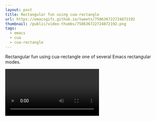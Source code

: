 ```yaml
---
layout: post
title: Rectangular fun using cua-rectangle
url: https://emacsgifs.github.io/tweets/758636722724872192
thumbnail: /public/video-thumbs/758636722724872192.png
tags:
  - emacs
  - cua
  - cua-rectangle
---
```


Rectangular fun using cua-rectangle one of several Emacs rectangular modes.

<video controls autoplay loop>
  <source src="/public/videos/758636722724872192.mp4" type="video/mp4">
    Sorry your browser does not support the video tag, maybe time to upgrade?
</video>
